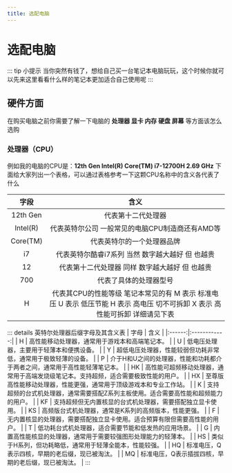 ```yaml
---
title: 选配电脑
---
```


# 选配电脑

::: tip 小提示
当你突然有钱了，想给自己买一台笔记本电脑玩玩，这个时候你就可以先来这里看看什么样的笔记本更加适合自己使用呢
:::

## 硬件方面
在购买电脑之前你需要了解一下电脑的 **处理器 显卡 内存 硬盘 屏幕** 等方面该怎么选购
### 处理器（CPU）
例如我的电脑的CPU是：**12th Gen Intel(R) Core(TM) i7-12700H 2.69 GHz**
下面给大家列出一个表格，可以通过表格参考一下这颗CPU名称中的含义各代表了什么

|    字段    |  含义 |
| :--------: | :----: |
|  12th Gen  |  代表第十二代处理器 |
|  Intel(R)  |  代表英特尔公司 一般常见的电脑CPU制造商还有AMD等 |
|  Core(TM)  |  代表英特尔的一个处理器品牌 |
|     i7     |  代表英特尔酷睿i7系列 当然 数字越大越好 但 也越贵  |
|     12     |  代表第十二代处理器 同样 数字越大越好 但 也越贵 |
|    700     |  代表了具体的处理器型号 |
|     H      |  代表其CPU的性能等级 笔记本常见的有 M 表示 标准电压 U 表示 低压节能 H 表示 高电压 切不可拆卸 X 表示 高性能可拆卸 详细请见下表 |

::: details 英特尔处理器后缀字母及其含义表
| 字母     |                 含义               |
|:------:|:------------:|
| H    | 高性能移动处理器，通常用于游戏本和高端笔记本。 |
| U    | 低电压处理器，主要用于轻薄本和便携设备。       |
| Y    | 超低电压处理器，性能较弱但功耗非常低，通常用于极致轻薄的设备。 |
| P    | 介于H和U之间的处理器，性能和功耗都介于两者之间，通常用于高性能轻薄笔记本。 |
| HK   | 高性能可超频移动处理器，通常用于高端发烧级笔记本。支持超频，适合需要极致性能的用户。 |
| HX   | 至尊版高性能移动处理器，性能更强，通常用于顶级游戏本和专业工作站。 |
| K    | 支持超频的台式机处理器，通常需要搭配Z系列主板使用。适合需要高性能和超频能力的用户。 |
| KF   | 支持超频但无内置核显的台式机处理器，需要搭配独立显卡使用。 |
| KS   | 高频版台式机处理器，通常是K系列的高频版本，性能更强。 |
| F    | 无内置核显的处理器，需要搭配独立显卡使用。适合预算有限但需要高性能的用户。 |
| T    | 低功耗台式机处理器，适合需要节能和低发热的应用场景。 |
| G    | 内置高性能核显的处理器，通常用于需要较强图形处理能力的轻薄本。 |
| HS   | 类似于H系列，但功耗略低，通常用于轻薄全能本，性能较强。 |
| HQ   | 标准电压，Q表示四核，早期的老后缀，现已被淘汰。 |
| MQ   | 标准电压，Q表示插拔四核，早期的老后缀，现已被淘汰。 |
:::


